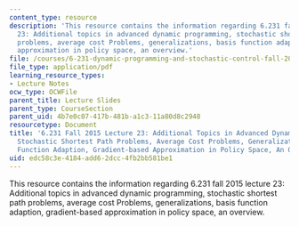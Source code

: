 ```yaml
---
content_type: resource
description: 'This resource contains the information regarding 6.231 fall 2015 lecture
  23: Additional topics in advanced dynamic programming, stochastic shortest path
  problems, average cost Problems, generalizations, basis function adaption, gradient-based
  approximation in policy space, an overview.'
file: /courses/6-231-dynamic-programming-and-stochastic-control-fall-2015/edc58c3e4184add62dcc4fb2bb581be1_MIT6_231F15_Lec23.pdf
file_type: application/pdf
learning_resource_types:
- Lecture Notes
ocw_type: OCWFile
parent_title: Lecture Slides
parent_type: CourseSection
parent_uid: 4b7e0c07-417b-481b-a1c3-11a80d8c2948
resourcetype: Document
title: '6.231 Fall 2015 Lecture 23: Additional Topics in Advanced Dynamic Programming,
  Stochastic Shortest Path Problems, Average Cost Problems, Generalizations, Basis
  Function Adaption, Gradient-based Approximation in Policy Space, An Overview'
uid: edc58c3e-4184-add6-2dcc-4fb2bb581be1
---
```

This resource contains the information regarding 6.231 fall 2015 lecture 23: Additional topics in advanced dynamic programming, stochastic shortest path problems, average cost Problems, generalizations, basis function adaption, gradient-based approximation in policy space, an overview.

